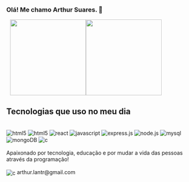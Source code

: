 ### Olá! Me chamo Arthur Suares. 👋

<!--
    [![Linkedin](https://img.shields.io/badge/LinkedIn-0077B5?style=for-the-badge&logo=linkedin&logoColor=white)()] 
    ![Arthur Suares's GitHub stats](https://github-readme-stats.vercel.app/api?username=arthur-suares&show_icons=true&theme=dracula)
    ![Top Langs](https://github-readme-stats.vercel.app/api/top-langs/?username=arthur-suares&hide_progress=false) 
-->

<img height="200em" style="margin-left: 10px;" src="https://github-readme-stats.vercel.app/api?username=arthur-suares&show_icons=true&theme=dracula&include_all_commits=true&count_private=true"/><img height="200em" src="https://github-readme-stats.vercel.app/api/top-langs/?username=arthur-suares&layout=compact&langs_count=7&theme=dracula"/>

## Tecnologias que uso no meu dia 
<div style="display : inline_block"><br/>
    <img align="center" alt="html5" src="https://img.shields.io/badge/HTML5-E34F26?style=for-the-badge&logo=html5&logoColor=white"/>
    <img align="center" alt="html5" src="https://img.shields.io/badge/CSS3-1572B6?style=for-the-badge&logo=css3&logoColor=white"/>
    <img align="center" alt="react" src="https://img.shields.io/badge/React-20232A?style=for-the-badge&logo=react&logoColor=61DAFB"/>
    <img align="center" alt="javascript" src="https://img.shields.io/badge/JavaScript-F7DF1E?style=for-the-badge&logo=javascript&logoColor=black"/>
    <img align="center" alt="express.js" src="https://img.shields.io/badge/Express.js-404D59?style=for-the-badge"/>
    <img align="center" alt="node.js" src="https://img.shields.io/badge/Node.js-43853D?style=for-the-badge&logo=node.js&logoColor=white"/>
    <img align="center" alt="mysql" src="https://img.shields.io/badge/MySQL-00000F?style=for-the-badge&logo=mysql&logoColor=white"/>
    <img align="center" alt="mongoDB" src="https://img.shields.io/badge/MongoDB-4EA94B?style=for-the-badge&logo=mongodb&logoColor=white"/>
    <img align="center" alt="c" src="https://img.shields.io/badge/C-00599C?style=for-the-badge&logo=c&logoColor=white"/>   
</div>


<br/>
Apaixonado por tecnologia, educação e por mudar a vida das pessoas através da programação! 
<br/>
<br/>
<img align="center" alt="c" src="https://img.shields.io/badge/Gmail-D14836?style=for-the-badge&logo=gmail&logoColor=white"/> arthur.lantr@gmail.com
    
